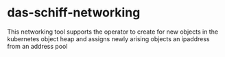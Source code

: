 # das-schiff-networking

This networking tool supports the operator to create for new objects 
in the kubernetes object heap and assigns newly arising objects an 
ipaddress from an address pool
